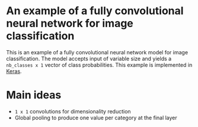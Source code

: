 # An example of a fully convolutional neural network for image classification
This is an example of a fully convolutional neural network model for image classification. The model 
accepts input of variable size and yields a `nb_classes x 1` vector 
of class probabilities. This example is implemented in [Keras](https://keras.io/).

# Main ideas

* `1 x 1` convolutions for dimensionality reduction
* Global pooling to produce one value per category at the final layer